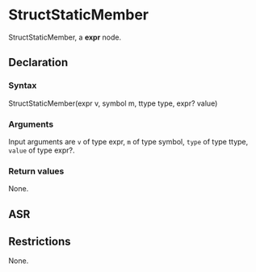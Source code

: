 <!-- This is an automatically generated file. Do not edit it manually. -->

# StructStaticMember

StructStaticMember, a **expr** node.

## Declaration

### Syntax

StructStaticMember(expr v, symbol m, ttype type, expr? value)

### Arguments
Input arguments are `v` of type expr, `m` of type symbol, `type` of type ttype, `value` of type expr?.

### Return values

None.

## ASR

<!-- Generate ASR using pickle. -->

## Restrictions

<!-- Generated from asr_verify.cpp. -->
None.